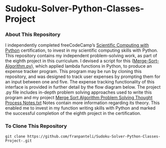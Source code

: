 # Sudoku-Solver-Python-Classes-Project
### About This Repository
I independently completed freeCodeCamp’s [Scientific Computing with Python](https://www.freecodecamp.org/learn/scientific-computing-with-python/) certification, to invest in my scientific computing skills with Python. This repository contains my independent problem-solving work, as part of the eighth project in this curriculum. I devised a script for this ([Merge-Sort-Algorithm.py](https://github.com/franpanteli/Data-Structures-Merge-Sort-Algorithm-Python-Project/blob/main/Merge-Sort-Algorithm.py)), which applied lambda functions in Python, to produce an expense tracker program. This program may be run by cloning this repository, and was designed to track user expenses by prompting them for an input between one and five. The expense tracking functionality of this interface is provided in further detail by the flow diagram below. The project .py file includes in-depth problem solving approaches used to write this program and my project [Merge Sort Algorithm Problem Solving Thought Process Notes.txt](https://github.com/franpanteli/Data-Structures-Merge-Sort-Algorithm-Python-Project/blob/main/Merge%20Sort%20Algorithm%20Problem%20Solving%20Thought%20Process%20Notes.txt) Notes contain more information regarding its theory. This enabled me to invest in my function writing skills with Python and marked the successful completion of the eighth project in the certification.

### To Clone This Repository
```
git clone https://github.com/franpanteli/Sudoku-Solver-Python-Classes-Project-.git
```
